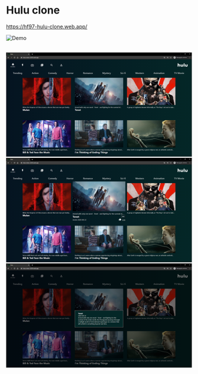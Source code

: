 # Hulu clone

https://hf97-hulu-clone.web.app/

![Demo](https://github.com/hf97/hulu-clone/blob/master/demo/demo.gif)

<br>

<img src="https://github.com/hf97/hulu-clone/blob/master/demo/trending.png" width="600">

<br>

<img src="https://github.com/hf97/hulu-clone/blob/master/demo/selected.png" width="600">

<br>

<img src="https://github.com/hf97/hulu-clone/blob/master/demo/info.png" width="600">
